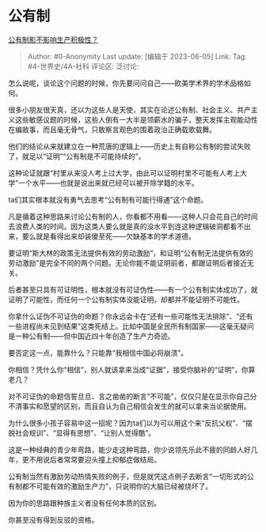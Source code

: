 # 公有制
[公有制影不影响生产积极性？](https://www.zhihu.com/question/431876335/answer/3059139883)

> Author: #0-Anonymity
> Last update: [编辑于 2023-06-05]
> Link:
> Tag: #4-世界史/4A-社科
> 评论区:
> 泛讨论:

怎么说呢，谈论这个问题的时候，你先要问问自己——欧美学术界的学术品格如何。

很多小朋友很天真，还以为这些人是天使，其实在论述公有制、社会主义、共产主义这些敏感议题的时候，这些人倒有一大半是领薪水的骗子，整天发挥主观能动性在编故事，而且毫无骨气，只敢察言观色的围着政治正确载歌载舞。

他们的结论从来就建立在一种荒唐的逻辑上——历史上有自称公有制的尝试失败了，就足以“证明”“公有制是不可能持续的”。

这种论证就跟“村里从来没人考上过大学，由此可以证明村里不可能有人考上大学”一个水平——也就是说出来就已经可以被开除学籍的水平。

ta们其实根本就没有勇气去思考“公有制有可能行得通”这个命题。

凡是循着这种思路来讨论公有制的人，你看都不用看——这种人只会花自己的时间去浪费人类的时间。因为这类人要么就是真的没水平到连这种逻辑破洞都看不出来，要么就是看得出来却装傻至死——欠缺基本的学术道德。

要证明“斯大林的政策无法提供有效的劳动激励”，和证明“公有制无法提供有效的劳动激励”是完全不同的两个问题。无论你能不能证明前者，都跟证明后者接近无关。

后者甚至只具有可证明性，根本就没有可证伪性——有一个公有制实体成功了，就证明了可能性，而任何一个公有制实体没能证明，却都并不能证明不可能性。

你拿什么证伪不可证伪的命题？你永远会卡在“还有一些可能性无法排除”、“还有一些进程尚未见到结果”这类死结上。比如中国是全民所有制国家——这毫无疑问是一种公有制——但中国近四十年创造了生产力奇迹。

要否定这一点，能靠什么？只能靠“我相信中国必将崩溃”。

你相信？凭什么你“相信”，别人就该拿来当成“证据”，接受你脑补的“证明”，你算老几？

对不可证伪的命题信誓旦旦、言之凿凿的断言“不可能”，仅仅只是在显示你自己分不清事实和愿望的区别，而且自认为自己相信会发生的就可以拿来当论据使用。

为什么很多小孩子容易中这一招呢？因为ta们以为可以用这个来“反抗父权”、“摆脱社会规训”、“显得有思想”、“让别人觉得酷”。

这是一种经典的青少年弯路，能少走这种弯路，你少说领先乐此不疲的同龄人好几年，更不用说后者常常要迎头撞上抑郁症做结局。

公有制当然有激励劳动热情失败的例子，但是就凭这点例子去断言“一切形式的公有制都不可能有效的激励生产力”，只说明你的大脑已经被烧坏了。

因为你的思路跟种族主义者没有任何本质的区别。

你甚至没有得到反驳的资格。
